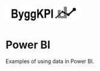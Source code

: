 <img src="Documents/Logo Black.png" alt="ByggKPI Logo" style="width: 200px" />  

# Power BI
Examples of using data in Power BI.
